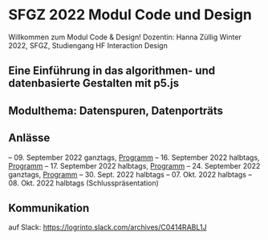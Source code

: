 # SFGZ 2022 Modul Code und Design
Willkommen zum Modul Code & Design! 
Dozentin: Hanna Züllig
Winter 2022, SFGZ, Studiengang HF Interaction Design

## Eine Einführung in das algorithmen- und datenbasierte Gestalten mit p5.js
## Modulthema: Datenspuren, Datenporträts

## Anlässe 
–   09. September 2022 ganztags, <a href="https://github.com/hzuellig/sfgz-designandcode/blob/main/09092022/tagesprogramm.md">Programm</a>
–   16. September 2022 halbtags, <a href="https://github.com/hzuellig/sfgz-designandcode/blob/main/16092022/tagesprogramm.md">Programm</a>
–   17. September 2022 halbtags, <a href="https://github.com/hzuellig/sfgz-designandcode/blob/main/24092022/tagesprogramm.md">Programm</a>
–   24. September 2022 ganztags, <a href="https://github.com/hzuellig/sfgz-designandcode/blob/main/24092022/tagesprogramm.md">Programm</a>
–   30. Sept. 2022 halbtags
–   07. Okt. 2022 halbtags
–   08. Okt. 2022 halbtags (Schlusspräsentation)

## Kommunikation
auf Slack: https://logrinto.slack.com/archives/C0414RABL1J





